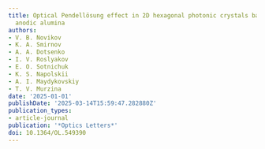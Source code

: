 ```yaml
---
title: Optical Pendellösung effect in 2D hexagonal photonic crystals based on porous
  anodic alumina
authors:
- V. B. Novikov
- K. A. Smirnov
- A. A. Dotsenko
- I. V. Roslyakov
- E. O. Sotnichuk
- K. S. Napolskii
- A. I. Maydykovskiy
- T. V. Murzina
date: '2025-01-01'
publishDate: '2025-03-14T15:59:47.282880Z'
publication_types:
- article-journal
publication: '*Optics Letters*'
doi: 10.1364/OL.549390
---
```


